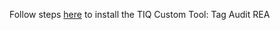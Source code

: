 Follow steps [here](https://community.tealiumiq.com/t5/Developer-Tools/Tealium-Tools-Browser-Extension/ta-p/18355#toc-hId--303049678) to install the TIQ Custom Tool: Tag Audit REA
